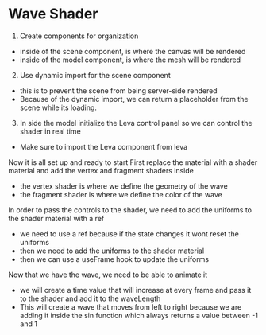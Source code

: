 # Wave Shader

1. Create components for organization
- inside of the scene component, is where the canvas will be rendered
- inside of the model component, is where the mesh will be rendered

2. Use dynamic import for the scene component
- this is to prevent the scene from being server-side rendered
- Because of the dynamic import, we can return a placeholder from the scene while its loading.

3. In side the model initialize the Leva control panel so we can control the shader in real time
- Make sure to import the Leva component from leva

Now it is all set up and ready to start
First replace the material with a shader material and add the vertex and fragment shaders inside
- the vertex shader is where we define the geometry of the wave
- the fragment shader is where we define the color of the wave

In order to pass the controls to the shader, we need to add the uniforms to the shader material with a ref
- we need to use a ref because if the state changes it wont reset the uniforms
- then we need to add the uniforms to the shader material
- then we can use a useFrame hook to update the uniforms

Now that we have the wave, we need to be able to animate it
- we will create a time value that will increase at every frame and pass it to the shader and add it to the waveLength
- This will create a wave that moves from left to right because we are adding it inside the sin function which always returns a value between -1 and 1



